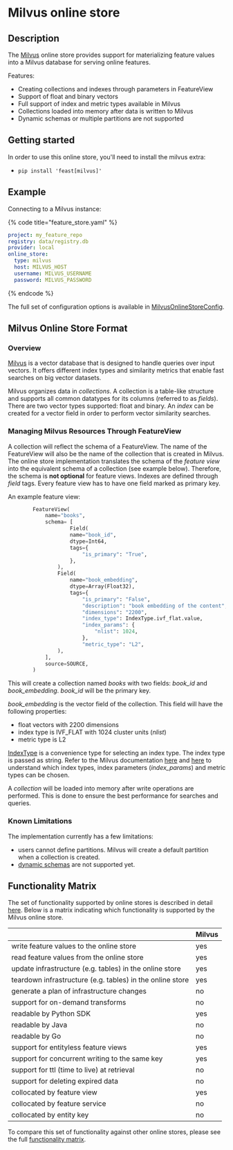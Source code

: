 # Milvus online store

## Description

The [Milvus](https://milvus.io/) online store provides support for materializing feature values into a Milvus database for serving online features.

Features:
* Creating collections and indexes through parameters in FeatureView
* Support of float and binary vectors
* Full support of index and metric types available in Milvus
* Collections loaded into memory after data is written to Milvus
* Dynamic schemas or multiple partitions are not supported

## Getting started
In order to use this online store, you'll need to install the milvus extra:
- `pip install 'feast[milvus]'`

## Example

Connecting to a Milvus instance:

{% code title="feature_store.yaml" %}
```yaml
project: my_feature_repo
registry: data/registry.db
provider: local
online_store:
  type: milvus
  host: MILVUS_HOST
  username: MILVUS_USERNAME
  password: MILVUS_PASSWORD
```
{% endcode %}

The full set of configuration options is available in [MilvusOnlineStoreConfig](https://github.com/ExpediaGroup/feast/blob/master/sdk/python/feast/expediagroup/vectordb/milvus_online_store.py#L40).

## Milvus Online Store Format

### Overview

[Milvus](https://milvus.io/docs/overview.md) is a vector database that is designed to handle queries over input vectors. It offers different index types and similarity metrics that enable fast searches on big vector datasets.

Milvus organizes data in _collections_. A collection is a table-like structure and supports all common datatypes for its columns (referred to as _fields_). There are two vector types supported: float and binary. An _index_ can be created for a vector field in order to perform vector similarity searches.

### Managing Milvus Resources Through FeatureView

A collection will reflect the schema of a FeatureView. The name of the FeatureView will also be the name of the collection that is created in Milvus. The online store implementation translates the schema of the _feature view_ into the equivalent schema of a collection (see example below). Therefore, the schema is **not optional** for feature views. Indexes are defined through _field_ tags. Every feature view has to have one field marked as primary key.

An example feature view:
```python
        FeatureView(
            name="books",
            schema= [
                    Field(
                    name="book_id",
                    dtype=Int64,
                    tags={
                        "is_primary": "True",
                    },
                ),
                Field(
                    name="book_embedding",
                    dtype=Array(Float32),
                    tags={
                        "is_primary": "False",
                        "description": "book embedding of the content",
                        "dimensions": "2200",
                        "index_type": IndexType.ivf_flat.value,
                        "index_params": {
                            "nlist": 1024,
                        },
                        "metric_type": "L2",
                ),
            ],
            source=SOURCE,
        )
```

This will create a collection named _books_ with two fields: _book_id_ and _book_embedding_. _book_id_ will be the primary key.

_book_embedding_ is the vector field of the collection. This field will have the following properties:
* float vectors with 2200 dimensions
* index type is IVF_FLAT with 1024 cluster units (_nlist_)
* metric type is L2

[IndexType](https://github.com/ExpediaGroup/feast/blob/master/sdk/python/feast/expediagroup/vectordb/index_type.py) is a convenience type for selecting an index type. The index type is passed as string. Refer to the Milvus documentation [here](https://milvus.io/docs/index.md) and [here](https://milvus.io/docs/metric.md) to understand which index types, index parameters (_index_params_) and metric types can be chosen.

A _collection_ will be loaded into memory after write operations are performed. This is done to ensure the best performance for searches and queries.

### Known Limitations

The implementation currently has a few limitations:

* users cannot define partitions. Milvus will create a default partition when a collection is created.
* [dynamic schemas](https://milvus.io/docs/dynamic_schema.md#Dynamic-Schema) are not supported yet.

## Functionality Matrix

The set of functionality supported by online stores is described in detail [here](overview.md#functionality).
Below is a matrix indicating which functionality is supported by the Milvus online store.

|                                                           | Milvus |
| :-------------------------------------------------------- | :----- |
| write feature values to the online store                  | yes    |
| read feature values from the online store                 | yes    |
| update infrastructure (e.g. tables) in the online store   | yes    |
| teardown infrastructure (e.g. tables) in the online store | yes    |
| generate a plan of infrastructure changes                 | no     |
| support for on-demand transforms                          | no     |
| readable by Python SDK                                    | yes    |
| readable by Java                                          | no     |
| readable by Go                                            | no     |
| support for entityless feature views                      | yes    |
| support for concurrent writing to the same key            | yes    |
| support for ttl (time to live) at retrieval               | no     |
| support for deleting expired data                         | no     |
| collocated by feature view                                | yes    |
| collocated by feature service                             | no     |
| collocated by entity key                                  | no     |

To compare this set of functionality against other online stores, please see the full [functionality matrix](overview.md#functionality-matrix).
